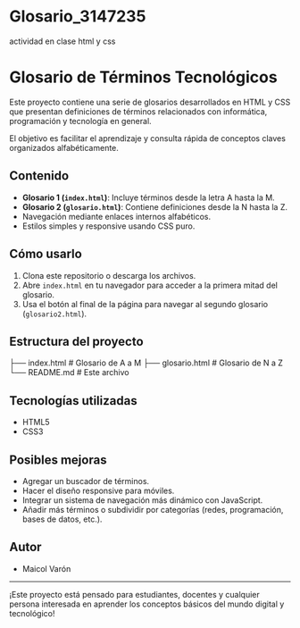 # Glosario_3147235
actividad en clase html y css 

# Glosario de Términos Tecnológicos

Este proyecto contiene una serie de glosarios desarrollados en HTML y CSS que presentan definiciones de términos relacionados con informática, programación y tecnología en general. 

El objetivo es facilitar el aprendizaje y consulta rápida de conceptos claves organizados alfabéticamente.

##  Contenido

- **Glosario 1 (`index.html`)**: Incluye términos desde la letra A hasta la M.
- **Glosario 2 (`glosario.html`)**: Contiene definiciones desde la N hasta la Z.
- Navegación mediante enlaces internos alfabéticos.
- Estilos simples y responsive usando CSS puro.

##  Cómo usarlo

1. Clona este repositorio o descarga los archivos.
2. Abre `index.html` en tu navegador para acceder a la primera mitad del glosario.
3. Usa el botón al final de la página para navegar al segundo glosario (`glosario2.html`).

##  Estructura del proyecto

├── index.html # Glosario de A a M
├── glosario.html # Glosario de N a Z
└── README.md # Este archivo


##  Tecnologías utilizadas

- HTML5
- CSS3

## Posibles mejoras

- Agregar un buscador de términos.
- Hacer el diseño responsive para móviles.
- Integrar un sistema de navegación más dinámico con JavaScript.
- Añadir más términos o subdividir por categorías (redes, programación, bases de datos, etc.).

## Autor

- Maicol Varón  

---

¡Este proyecto está pensado para estudiantes, docentes y cualquier persona interesada en aprender los conceptos básicos del mundo digital y tecnológico!


